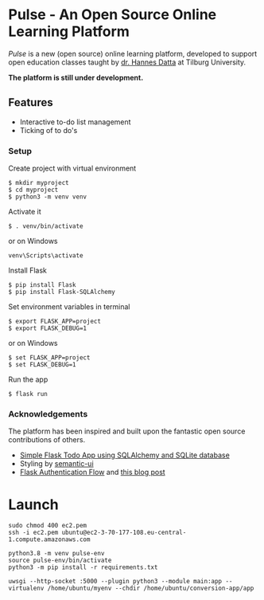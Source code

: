 # Pulse - An Open Source Online Learning Platform

*Pulse* is a new (open source) online learning platform, developed to support open education classes taught by [dr. Hannes Datta](https://hannesdatta.com) at Tilburg University.

__The platform is still under development.__

## Features

- Interactive to-do list management
- Ticking of to do's


### Setup
Create project with virtual environment

```console
$ mkdir myproject
$ cd myproject
$ python3 -m venv venv
```

Activate it
```console
$ . venv/bin/activate
```

or on Windows
```console
venv\Scripts\activate
```

Install Flask
```console
$ pip install Flask
$ pip install Flask-SQLAlchemy
```

Set environment variables in terminal
```console
$ export FLASK_APP=project
$ export FLASK_DEBUG=1
```

or on Windows
```console
$ set FLASK_APP=project
$ set FLASK_DEBUG=1
```

Run the app
```console
$ flask run
```

### Acknowledgements

The platform has been inspired and built upon the fantastic open source contributions of others.

- [Simple Flask Todo App using SQLAlchemy and SQLite database](https://github.com/python-engineer/flask-todo)
- Styling by [semantic-ui](https://semantic-ui.com/)
- [Flask Authentication Flow](https://github.com/do-community/flask_auth_scotch) and [this blog post](https://www.digitalocean.com/community/tutorials/how-to-add-authentication-to-your-app-with-flask-login)




# Launch

```
sudo chmod 400 ec2.pem
ssh -i ec2.pem ubuntu@ec2-3-70-177-108.eu-central-1.compute.amazonaws.com

python3.8 -m venv pulse-env
source pulse-env/bin/activate
python3 -m pip install -r requirements.txt

uwsgi --http-socket :5000 --plugin python3 --module main:app --virtualenv /home/ubuntu/myenv --chdir /home/ubuntu/conversion-app/app

```
